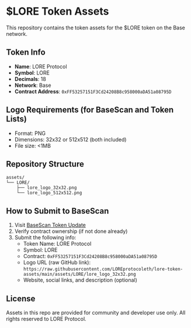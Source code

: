 # $LORE Token Assets

This repository contains the token assets for the $LORE token on the Base network.

## Token Info

- **Name**: LORE Protocol
- **Symbol**: LORE
- **Decimals**: 18
- **Network**: Base
- **Contract Address**: `0xFF53257151F3Cd24208B8c958000aDA51a08795D`

## Logo Requirements (for BaseScan and Token Lists)

- Format: PNG
- Dimensions: 32x32 or 512x512 (both included)
- File size: <1MB

## Repository Structure

```
assets/
└── LORE/
    ├── lore_logo_32x32.png
    └── lore_logo_512x512.png
```

## How to Submit to BaseScan

1. Visit [BaseScan Token Update](https://basescan.org/tokenupdate)
2. Verify contract ownership (if not done already)
3. Submit the following info:
   - Token Name: LORE Protocol
   - Symbol: LORE
   - Contract: `0xFF53257151F3Cd24208B8c958000aDA51a08795D`
   - Logo URL (raw GitHub link):  
     `https://raw.githubusercontent.com/LOREprotocoleth/lore-token-assets/main/assets/LORE/lore_logo_32x32.png`
   - Website, social links, and description (optional)

## License

Assets in this repo are provided for community and developer use only. All rights reserved to LORE Protocol.
